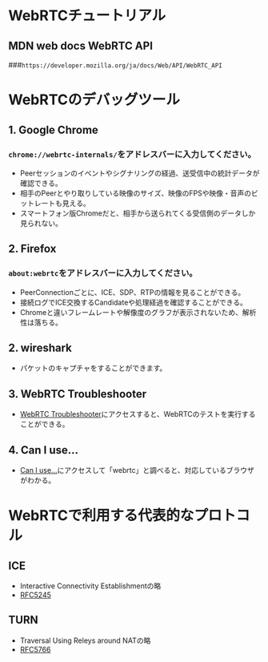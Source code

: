 # WebRTCチュートリアル

## MDN web docs WebRTC API
###`https://developer.mozilla.org/ja/docs/Web/API/WebRTC_API`


# WebRTCのデバッグツール

## 1. Google Chrome
### `chrome://webrtc-internals/`をアドレスバーに入力してください。
- Peerセッションのイベントやシグナリングの経過、送受信中の統計データが確認できる。
- 相手のPeerとやり取りしている映像のサイズ、映像のFPSや映像・音声のビットレートも見える。
- スマートフォン版Chromeだと、相手から送られてくる受信側のデータしか見られない。

## 2.  Firefox
### `about:webrtc`をアドレスバーに入力してください。
- PeerConnectionごとに、ICE、SDP、RTPの情報を見ることができる。
- 接続ログでICE交換するCandidateや処理経過を確認することができる。
- Chromeと違いフレームレートや解像度のグラフが表示されないため、解析性は落ちる。

## 2. wireshark
- パケットのキャプチャをすることができます。

## 3. WebRTC Troubleshooter
- [WebRTC Troubleshooter](https://test.webrtc.org/)にアクセスすると、WebRTCのテストを実行することができる。

## 4. Can I use…
- [Can I use…](https://caniuse.com/#home)にアクセスして「webrtc」と調べると、対応しているブラウザがわかる。

# WebRTCで利用する代表的なプロトコル

## ICE
- Interactive Connectivity Establishmentの略
- [RFC5245](https://tex2e.github.io/rfc-translater/html/rfc5245.html)

## TURN
- Traversal Using Releys around NATの略
- [RFC5766](https://tex2e.github.io/rfc-translater/html/rfc5766.html)

